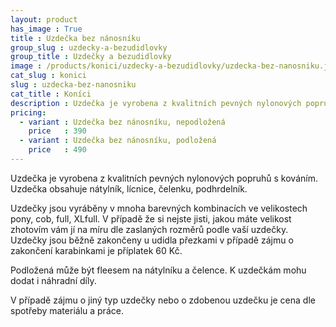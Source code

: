 ```yaml
---
layout: product
has_image : True
title : Uzdečka bez nánosníku
group_slug : uzdecky-a-bezudidlovky
group_title : Uzdečky a bezudidlovky
image : /products/konici/uzdecky-a-bezudidlovky/uzdecka-bez-nanosniku.jpg
cat_slug : konici
slug : uzdecka-bez-nanosniku
cat_title : Koníci
description : Uzdečka je vyrobena z kvalitních pevných nylonových popruhů s kováním.Uzdečka obsahuje nátylník, lícnice, čelenku, podhrdelník.
pricing:
  - variant : Uzdečka bez nánosníku, nepodložená
    price   : 390
  - variant : Uzdečka bez nánosníku, podložená
    price   : 490
---
```


Uzdečka je vyrobena z kvalitních pevných nylonových popruhů s kováním.
Uzdečka obsahuje nátylník, lícnice, čelenku, podhrdelník.

Uzdečky jsou vyráběny v mnoha barevných kombinacích ve velikostech pony, cob, full, XLfull.
V případě že si nejste jisti, jakou máte velikost zhotovím vám jí na míru dle zaslaných rozměrů podle vaší uzdečky.
Uzdečky jsou běžně zakončeny u udidla přezkami v případě zájmu o zakončení karabinkami je příplatek 60&nbsp;Kč.

Podložená může být fleesem na nátylníku a čelence.
K uzdečkám mohu dodat i náhradní díly.


V případě zájmu o jiný typ uzdečky nebo o zdobenou uzdečku je cena dle spotřeby materiálu a práce.

